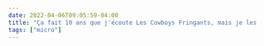 ```yaml
---
date: 2022-04-06T09:05:59-04:00
title: "Ça fait 10 ans que j'écoute Les Cowboys Fringants, mais je les apprécie davantage avec chaque année qui passe."
tags: ["micro"]
---
```

